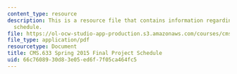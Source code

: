 ```yaml
---
content_type: resource
description: This is a resource file that contains information regarding final project
  schedule.
file: https://ol-ocw-studio-app-production.s3.amazonaws.com/courses/cms-633-digital-humanities-spring-2015/66c7608930d83e05ed6f7f05ca464fc5_MITCMS_633S15_FinalProject.pdf
file_type: application/pdf
resourcetype: Document
title: CMS.633 Spring 2015 Final Project Schedule
uid: 66c76089-30d8-3e05-ed6f-7f05ca464fc5
---
```

